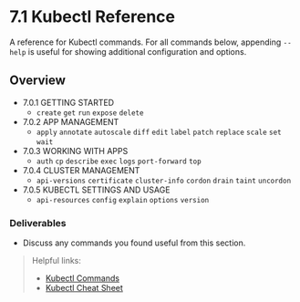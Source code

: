 # 7.1 Kubectl Reference
A reference for Kubectl commands. For all commands below, appending `--help` is useful for showing additional configuration and options.

## Overview
- 7.0.1 GETTING STARTED
    - `create` `get` `run` `expose` `delete`
- 7.0.2 APP MANAGEMENT
    - `apply` `annotate` `autoscale` `diff` `edit` `label` `patch` `replace` `scale` `set` `wait`
- 7.0.3 WORKING WITH APPS
    - `auth` `cp` `describe` `exec` `logs` `port-forward` `top`
- 7.0.4 CLUSTER MANAGEMENT
    - `api-versions` `certificate` `cluster-info` `cordon` `drain` `taint` `uncordon`
- 7.0.5 KUBECTL SETTINGS AND USAGE
    - `api-resources` `config` `explain` `options` `version`

### Deliverables
- Discuss any commands you found useful from this section.

> Helpful links:
> - [Kubectl Commands](https://kubernetes.io/docs/reference/generated/kubectl/kubectl-commands)
> - [Kubectl Cheat Sheet](https://kubernetes.io/docs/reference/kubectl/cheatsheet/)
